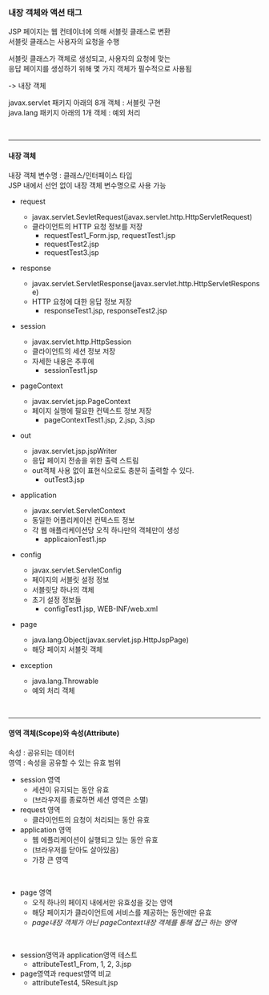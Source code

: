 ### 내장 객체와 액션 태그

JSP 페이지는 웹 컨테이너에 의해 서블릿 클래스로 변환  
서블릿 클래스는 사용자의 요청을 수행  
  
서블릿 클래스가 객체로 생성되고, 사용자의 요청에 맞는  
응답 페이지를 생성하기 위해 몇 가지 객체가 필수적으로 사용됨  

-> 내장 객체
  
javax.servlet 패키지 아래의 8개 객체 : 서블릿 구현  
java.lang 패키지 아래의 1개 객체 : 예외 처리


<br>

---

#### 내장 객체
내장 객체 변수명 : 클래스/인터페이스 타입  
JSP 내에서 선언 없이 내장 객체 변수명으로 사용 가능  
- request
    - javax.servlet.SevletRequest(javax.servlet.http.HttpServletRequest)
    - 클라이언트의 HTTP 요청 정보를 저장 
        - requestTest1_Form.jsp, requestTest1.jsp
        - requestTest2.jsp
        - requestTest3.jsp

- response
    - javax.servlet.ServletResponse(javax.servlet.http.HttpServletResponse)
    - HTTP 요청에 대한 응답 정보 저장 
        - responseTest1.jsp, responseTest2.jsp

- session
    - javax.servlet.http.HttpSession
    - 클라이언트의 세션 정보 저장
    - 자세한 내용은 추후에
        - sessionTest1.jsp

- pageContext
    - javax.servlet.jsp.PageContext
    - 페이지 실행에 필요한 컨텍스트 정보 저장
        - pageContextTest1.jsp, 2.jsp, 3.jsp  

- out
    - javax.servlet.jsp.jspWriter
    - 응답 페이지 전송을 위한 출력 스트림 
    - out객체 사용 없이 표현식으로도 충분히 출력할 수 있다.
        - outTest3.jsp

- application
    - javax.servlet.ServletContext
    - 동일한 어플리케이션 컨텍스트 정보
    - 각 웹 애플리케이션당 오직 하나만의 객체만이 생성
        - applicaionTest1.jsp

- config
    - javax.servlet.ServletConfig
    - 페이지의 서블릿 설정 정보
    - 서블릿당 하나의 객체
    - 초기 설정 정보들
        - configTest1.jsp, WEB-INF/web.xml

- page
    - java.lang.Object(javax.servlet.jsp.HttpJspPage)
    - 해당 페이지 서블릿 객체

- exception
    - java.lang.Throwable
    - 예외 처리 객체


<br>

---

#### 영역 객체(Scope)와 속성(Attribute)
속성 : 공유되는 데이터  
영역 : 속성을 공유할 수 있는 유효 범위

- session 영역
    - 세션이 유지되는 동안 유효
    - (브라우저를 종료하면 세션 영역은 소멸)
- request 영역
    - 클라이언트의 요청이 처리되는 동안 유효
- application 영역
    - 웹 에플리케이션이 실행되고 있는 동안 유효
    - (브라우저를 닫아도 살아있음)
    - 가장 큰 영역

<br>

- page 영역
    - 오직 하나의 페이지 내에서만 유효성을 갖는 영역
    - 해당 페이지가 클라이언트에 서비스를 제공하는 동안에만 유효
    - *page내장 객체가 아닌 pageContext내장 객체를 통해 접근 하는 영역*
     
<br>

- session영역과 application영역 테스트
    - attributeTest1_From, 1, 2, 3.jsp
- page영역과 request영역 비교
    - attributeTest4, 5Result.jsp


